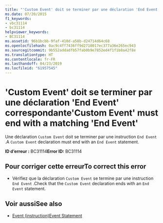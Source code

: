```yaml
---
title: "'Custom Event' doit se terminer par une déclaration 'End Event' correspondante"
ms.date: 07/20/2015
f1_keywords:
- vbc31114
- bc31114
helpviewer_keywords:
- BC31114
ms.assetid: 96b1bcbb-9faf-410d-a58b-d24714d64c68
ms.openlocfilehash: 0ac9c4ff7436ff9d2718017ec377a36e265ec943
ms.sourcegitcommit: 9b552addadfb57fab0b9e7852ed4f1f1b8a42f8e
ms.translationtype: HT
ms.contentlocale: fr-FR
ms.lasthandoff: 04/23/2019
ms.locfileid: "61957545"
---
```

# <a name="custom-event-must-end-with-a-matching-end-event"></a><span data-ttu-id="639bc-102">'Custom Event' doit se terminer par une déclaration 'End Event' correspondante</span><span class="sxs-lookup"><span data-stu-id="639bc-102">'Custom Event' must end with a matching 'End Event'</span></span>
<span data-ttu-id="639bc-103">Une déclaration `Custom Event` doit se terminer par une instruction `End Event` .</span><span class="sxs-lookup"><span data-stu-id="639bc-103">A `Custom Event` declaration must end with an `End Event` statement.</span></span>  
  
 <span data-ttu-id="639bc-104">**ID d’erreur :** BC31114</span><span class="sxs-lookup"><span data-stu-id="639bc-104">**Error ID:** BC31114</span></span>  
  
## <a name="to-correct-this-error"></a><span data-ttu-id="639bc-105">Pour corriger cette erreur</span><span class="sxs-lookup"><span data-stu-id="639bc-105">To correct this error</span></span>  
  
- <span data-ttu-id="639bc-106">Vérifiez que la déclaration `Custom Event` se termine par une instruction `End Event` .</span><span class="sxs-lookup"><span data-stu-id="639bc-106">Check that the `Custom Event` declaration ends with an `End Event` statement.</span></span>  
  
## <a name="see-also"></a><span data-ttu-id="639bc-107">Voir aussi</span><span class="sxs-lookup"><span data-stu-id="639bc-107">See also</span></span>

- [<span data-ttu-id="639bc-108">Event (instruction)</span><span class="sxs-lookup"><span data-stu-id="639bc-108">Event Statement</span></span>](../../visual-basic/language-reference/statements/event-statement.md)
